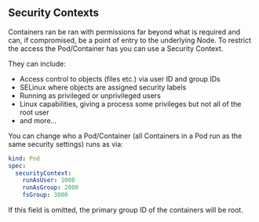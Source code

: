 ## Security Contexts

Containers ran be ran with permissions far beyond what is required and can, if compromised, be a point of entry to the underlying Node. To restrict the access the Pod/Container has you can use a Security Context.

They can include:

- Access control to objects (files etc.) via user ID and group IDs
- SELinux where objects are assigned security labels
- Running as privileged or unprivileged users
- Linux capabilities, giving a process some privileges but not all of the root user
- and more...

You can change who a Pod/Container (all Containers in a Pod run as the same security settings) runs as via:

```yaml
kind: Pod
spec:
  securityContext:
    runAsUser: 1000
    runAsGroup: 2000
    fsGroup: 3000
```

If this field is omitted, the primary group ID of the containers will be root.
